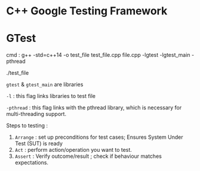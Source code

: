 # C++ Google Testing Framework
# GTest 

cmd :
g++ -std=c++14 -o test_file test_file.cpp file.cpp -lgtest -lgtest_main -pthread

./test_file

`gtest` & `gtest_main` are libraries

`-l` : this flag links libraries to test file

`-pthread` : this flag links with the pthread library, which is necessary for multi-threading support.


Steps to testing :
1) `Arrange` : set up preconditions for test cases; Ensures System Under Test (SUT) is ready
2) `Act` : perform action/operation you want to test.
3) `Assert` : Verify outcome/result ; check if behaviour matches expectations.
